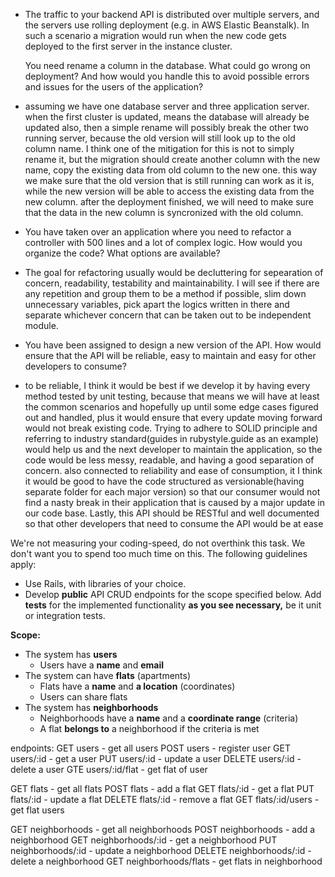 - The traffic to your backend API is distributed over multiple servers, and the servers use rolling deployment (e.g. in AWS Elastic Beanstalk). In such a scenario a migration would run when the new code gets deployed to the first server in the instance cluster.
    
  You need rename a column in the database. What could go wrong on deployment? And how would you handle this to avoid possible errors and issues for the users of the application?

+ assuming we have one database server and three application server. when the first cluster is updated, means the database will already be updated also, then a simple rename will possibly break the other two running server, because the old version will still look up to the old column name. I think one of the mitigation for this is not to simply rename it, but the migration should create another column with the new name, copy the existing data from old column to the new one. this way we make sure that the old version that is still running can work as it is, while the new version will be able to access the existing data from the new column. after the deployment finished, we will need to make sure that the data in the new column is syncronized with the old column.

- You have taken over an application where you need to refactor a controller with 500 lines and a lot of complex logic. How would you organize the code? What options are available?

+ The goal for refactoring usually would be decluttering for sepearation of concern, readability, testability and maintainability. I will see if there are any repetition and group them to be a method if possible, slim down unnecessary variables, pick apart the logics written in there and separate whichever concern that can be taken out to be independent module. 


- You have been assigned to design a new version of the API. How would ensure that the API will be reliable, easy to maintain and easy for other developers to consume?

+ to be reliable, I think it would be best if we develop it by having every method tested by unit testing, because that means we will have at least the common scenarios and hopefully up until some edge cases figured out and handled, plus it would ensure that every update moving forward would not break existing code. Trying to adhere to SOLID principle and referring to industry standard(guides in rubystyle.guide as an example) would help us and the next developer to maintain the application, so the code would be less messy, readable, and having a good separation of concern. also connected to reliability and ease of consumption, it I think it would be good to have the code structured as versionable(having separate folder for each major version) so that our consumer would not find a nasty break in their application that is caused by a major update in our code base. Lastly, this API should be RESTful and well documented so that other developers that need to consume the API would be at ease


We're not measuring your coding-speed, do not overthink this task. We don't want you to spend too much time on this. The following guidelines apply:

- Use Rails, with libraries of your choice.
- Develop **public** API CRUD endpoints for the scope specified below. Add **tests** for the implemented functionality **as you see necessary,** be it unit or integration tests.

**Scope:**

- The system has **users**
    - Users have a **name** and **email**
- The system can have **flats** (apartments)
    - Flats have a **name** and **a location** (coordinates)
    - Users can share flats
- The system has **neighborhoods**
    - Neighborhoods have a **name** and a **coordinate range** (criteria)
    - A flat **belongs to** a neighborhood if the criteria is met


endpoints:
GET users - get all users
POST users - register user
GET users/:id - get a user
PUT users/:id - update a user
DELETE users/:id - delete a user
GTE users/:id/flat - get flat of user

GET flats - get all flats
POST flats - add a flat
GET flats/:id - get a flat
PUT flats/:id - update a flat
DELETE flats/:id - remove a flat
GET flats/:id/users - get flat users

GET neighborhoods - get all neighborhoods
POST neighborhoods - add a neighborhood
GET neighborhoods/:id - get a neighborhood
PUT neighborhoods/:id - update a neighborhood
DELETE neighborhoods/:id - delete a neighborhood
GET neighborhoods/flats - get flats in neighborhood
